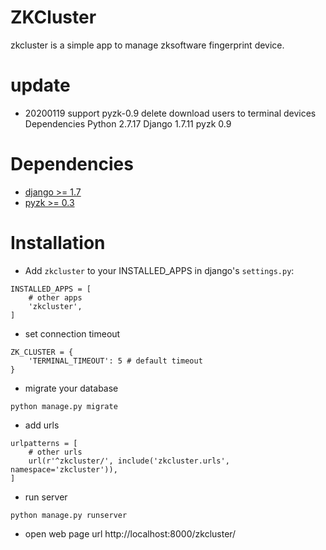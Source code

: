 # ZKCluster

zkcluster is a simple app to manage zksoftware fingerprint device.

# update
* 20200119
  support pyzk-0.9
  delete download users to terminal devices
  Dependencies
    Python 2.7.17
    Django 1.7.11
    pyzk 0.9

  

# Dependencies
* [django >= 1.7](http://djangoproject.com/ "Django Project")
* [pyzk >= 0.3](https://github.com/fananimi/pyzk/ "pyzk")

# Installation

* Add ``zkcluster`` to your INSTALLED_APPS in django's ``settings.py``:
```
INSTALLED_APPS = [
    # other apps
    'zkcluster',
]
```

* set connection timeout
```
ZK_CLUSTER = {
    'TERMINAL_TIMEOUT': 5 # default timeout
}
```

* migrate your database

```
python manage.py migrate
```

* add urls

```
urlpatterns = [
    # other urls
    url(r'^zkcluster/', include('zkcluster.urls', namespace='zkcluster')),
]
```

* run server

```
python manage.py runserver
```

* open web page url http://localhost:8000/zkcluster/
